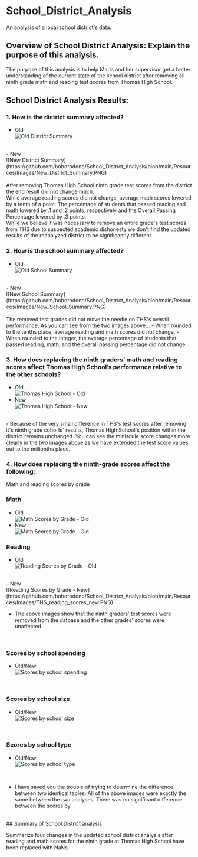 # School_District_Analysis

An analysis of a local school district's data.

## Overview of School District Analysis: Explain the purpose of this analysis.
 The purpose of this analysis is to help Maria and her supervisor get a better understanding of the current state of the school district after removing all ninth grade math and reading test scores from Thomas High School.

## School District Analysis Results: 

### 1. How is the district summary affected?
- Old<br/>
![Old District Summary](https://github.com/boborodono/School_District_Analysis/blob/main/Resources/Images/Old_District_Summary.PNG)
<br/>
- New<br/>
![New District Summary](https://github.com/boborodono/School_District_Analysis/blob/main/Resources/Images/New_District_Summary.PNG)
<br/>

<br/>
After removing Thomas High School ninth grade test scores from the district the end result did not change much. 
<br/>
While average reading scores did not change, average math scores lowered by a tenth of a point. The percentage of students that passed reading and math lowered by .1 and .2 points, respectively and the Overall Passing Percentage lowered by .3 points. 
<br/>
While we believe it was necessary to remove an entire grade's test scores from THS due to suspected academic dishonesty we don't find the updated results of the reanalyzed district to be significantly different.
<br/>

### 2. How is the school summary affected?
- Old<br/>
![Old School Summary](https://github.com/boborodono/School_District_Analysis/blob/main/Resources/Images/Old_School_Summary.PNG)
<br/>
- New<br/>
![New School Summary](https://github.com/boborodono/School_District_Analysis/blob/main/Resources/Images/New_School_Summary.PNG)
<br/>

<br/>
The removed test grades did not move the needle on THS's overall performance. As you can see from the two images above... 
- When rounded to the tenths place, average reading and math scores did not change. 
- When rounded to the integer, the average percentage of students that passed reading, math, and the overall passing percentage did not change.
<br/>

### 3. How does replacing the ninth graders’ math and reading scores affect Thomas High School’s performance relative to the other schools?
- Old
<br/>![Thomas High School - Old](https://github.com/boborodono/School_District_Analysis/blob/main/Resources/Images/Old_Top_Schools.PNG)<br/>
- New
<br/>![Thomas High School - New](https://github.com/boborodono/School_District_Analysis/blob/main/Resources/Images/New_Top_Schools.PNG)
<br/>
- Because of the very small difference in THS's test scores after removing it's ninth grade cohorts' results, Thomas High School's position within the district remains unchanged. You can see the miniscule score changes more clearly in the two images above as we have extended the test score values out to the millionths place.
<br/>

### 4. How does replacing the ninth-grade scores affect the following:
Math and reading scores by grade<br/>

### Math<br/>
 - Old<br/>
![Math Scores by Grade - Old](https://github.com/boborodono/School_District_Analysis/blob/main/Resources/Images/THS_math_scores_old.PNG)<br/>
 - New<br/>
![Math Scores by Grade - Old](https://github.com/boborodono/School_District_Analysis/blob/main/Resources/Images/THS_math_scores_new.PNG)<br/>

### Reading<br/>
- Old<br/>
![Reading Scores by Grade - Old](https://github.com/boborodono/School_District_Analysis/blob/main/Resources/Images/THS_reading_scores_old.PNG)
<br/>
- New<br/>
![Reading Scores by Grade - New](https://github.com/boborodono/School_District_Analysis/blob/main/Resources/Images/THS_reading_scores_new.PNG)<br/>

- The above images show that the ninth graders' test scores were removed from the datbase and the other grades' scores were unaffected.
<br/>

### Scores by school spending<br/>
- Old/New<br/>
![Scores by school spending](https://github.com/boborodono/School_District_Analysis/blob/main/Resources/Images/School_spending_summary'.PNG)
<br/>

### Scores by school size<br/>
- Old/New<br/>
![Scores by school size](https://github.com/boborodono/School_District_Analysis/blob/main/Resources/Images/School_size_summary'.PNG)
<br/>

### Scores by school type<br/>
- Old/New<br/>
![Scores by school type](https://github.com/boborodono/School_District_Analysis/blob/main/Resources/Images/School_scores_type.PNG)
<br/>

- I have saved you the trouble of trying to determine the difference between two identical tables. All of the above images were exactly the same between the two analyses. There was no significant difference between the scores by

<br/>
## Summary of School District analysis

Summarize four changes in the updated school district analysis after reading and math scores for the ninth grade at Thomas High School have been replaced with NaNs.
